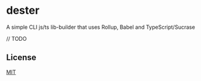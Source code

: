 # dester
A simple CLI js/ts lib-builder that uses Rollup, Babel and TypeScript/Sucrase

// TODO


## License
[MIT](LICENSE)
